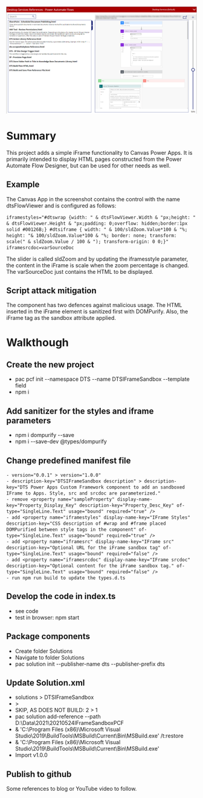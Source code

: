 ![](https://github.com/MJBoes/20210524IFrameSandboxPCF/blob/master/ReadmeAssets/Screenshot%20Component.png)
# Summary
This project adds a simple iFrame functionality to Canvas Power Apps. It is primarily intended to display HTML pages constructed from the Power Automate Flow Designer, but can be used for other needs as well.
## Example
The Canvas App in the screenshot contains the control with the name dtsFlowViewer and is configured as follows:
~~~~
iframestyles="#dtswrap {width: " & dtsFlowViewer.Width & "px;height: " & dtsFlowViewer.Height & "px;padding: 0;overflow: hidden;border:1px solid #00126B;} #dtsiframe { width: " & 100/sldZoom.Value*100 & "%; height: "& 100/sldZoom.Value*100 & "%; border: none; transform: scale(" & sldZoom.Value / 100 & "); transform-origin: 0 0;}"
iframesrcdoc=varSourceDoc
~~~~
The slider is called sldZoom and by updating the iframesstyle parameter, the content in the iFrame is scale when the zoom percentage is changed.
The varSourceDoc just contains the HTML to be displayed.
## Script attack mitigation
The component has two defences against malicious usage. The HTML inserted in the iFrame element is sanitized first with DOMPurify. Also, the iFrame tag as the sandbox attribute applied.

# Walkthough
## Create the new project
- pac pcf init --namespace DTS --name DTSIFrameSandbox --template field
- npm i
## Add sanitizer for the styles and iframe parameters
- npm i dompurify --save
- npm i --save-dev @types/dompurify
## Change predefined manifest file
~~~
- version="0.0.1" > version="1.0.0"
- description-key="DTSIFrameSandbox description" > description-key="DTS Power Apps Custom Framework component to add an sandboxed IFrame to Apps. Style, src and srcdoc are parameterized."
- remove <property name="sampleProperty" display-name-key="Property_Display_Key" description-key="Property_Desc_Key" of-type="SingleLine.Text" usage="bound" required="true" />
- add <property name="iframestyles" display-name-key="IFrame Styles" description-key="CSS description of #wrap and #frame placed DOMPurified between style tags in the component" of-type="SingleLine.Text" usage="bound" required="true" />
- add <property name="iframesrc" display-name-key="IFrame src" description-key="Optional URL for the iFrame sandbox tag" of-type="SingleLine.Text" usage="bound" required="false" />
- add <property name="iframesrcdoc" display-name-key="IFrame srcdoc" description-key="Optional content for the iFrame sandbox tag." of-type="SingleLine.Text" usage="bound" required="false" />
- run npm run build to update the types.d.ts
~~~
## Develop the code in index.ts
- see code
- test in browser: npm start
## Package components
- Create folder Solutions
- Navigate to folder Solutions
- pac solution init --publisher-name dts --publisher-prefix dts 
## Update Solution.xml
- <UniqueName>solutions</UniqueName> > <UniqueName>DTSIFrameSandbox</UniqueName>
- <LocalizedName description="solutions" languagecode="1033" /> > <LocalizedName description="DTSIFrameSandbox" languagecode="1033" />
- SKIP, AS DOES NOT BUILD: <Managed>2</Managed> > <Managed>1</Managed>
- pac solution add-reference --path D:\Data\2021\20210524IFrameSandboxPCF
- & 'C:\Program Files (x86)\Microsoft Visual Studio\2019\BuildTools\MSBuild\Current\Bin\MSBuild.exe' /t:restore
- & 'C:\Program Files (x86)\Microsoft Visual Studio\2019\BuildTools\MSBuild\Current\Bin\MSBuild.exe'
- Import v1.0.0

## Publish to github
Some references to blog or YouTube video to follow.
